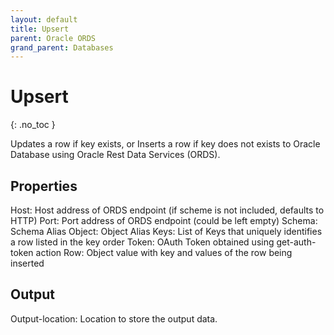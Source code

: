 ```yaml
---
layout: default
title: Upsert
parent: Oracle ORDS
grand_parent: Databases
---
```


# Upsert
{: .no_toc }

Updates a row if key exists, or Inserts a row if key does not exists to Oracle Database using Oracle Rest Data Services (ORDS).

## Properties
Host: Host address of ORDS endpoint (if scheme is not included, defaults to HTTP)
Port: Port address of ORDS endpoint (could be left empty)
Schema: Schema Alias
Object: Object Alias
Keys: List of Keys that uniquely identifies a row listed in the key order
Token: OAuth Token obtained using get-auth-token action
Row: Object value with key and values of the row being inserted

## Output
Output-location: Location to store the output data.
